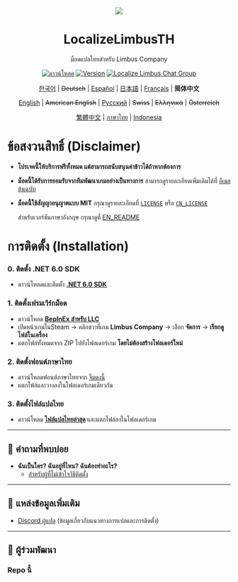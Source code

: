 <div align="center">
<a href="https://github.com/stlinx/LocalizeLimbusTH">
   <img src="https://avatars.githubusercontent.com/u/129521269" />
</a>

# LocalizeLimbusTH
ม็อดแปลไทยสำหรับ Limbus Company

[![ดาวน์โหลด](https://img.shields.io/github/downloads/stlinx/LocalizeLimbusTH/total.svg?label=ดาวน์โหลด)](../../releases)
[![Version](https://img.shields.io/github/release/LocalizeLimbusCompany/LocalizeLimbusCompany.svg?label=最新版)](../../releases/latest)
[![Localize Limbus Chat Group](https://img.shields.io/badge/加入-QQ频道-blue?logo=tencent-qq)](https://pd.qq.com/s/fpzhrgdwo)

[한국어](https://limbuscompany.kr) | ~~Deutsch~~ | [Español](https://github.com/Dreams-Office/LimbusCompanySpanishTranslationTeam) | [日本語](https://limbuscompany.kr) | [Français](https://github.com/Eden-Office/LimbusCompanyBusFR) | **简体中文**

[English](./.github/EN_README.md) | ~~American English~~ | [Русский](https://github.com/Crescent-Corporation/LimbusCompanyBusRUS) | ~~Swiss~~ | ~~Ελληνικά~~ | ~~Österreich~~

[繁體中文](https://github.com/SmallYuanSY/LocalizeLimbusCompany) | [ภาษาไทย](https://github.com/stlinx/LocalizeLimbusTH) | [Indonesia](https://github.com/ArtefactX1/LocalizeLimbusID)
</div>

# ข้อสงวนสิทธิ์ (Disclaimer)
- **โปรเจคนี้ให้บริการฟรีทั้งหมด  แต่สามารถสนับสนุนค่าข้าวได้ถ้าหากต้องการ**  
- **ม็อดนี้ได้รับการยอมรับจากทีมพัฒนาเกมอย่างเป็นทางการ** สามารถดูรายละเอียดเพิ่มเติมได้ที่ [อีเมลต้นฉบับ](https://www.zeroasso.top/docs/community/minutes/firstContact/)  
- **ม็อดนี้ใช้สัญญาอนุญาตแบบ MIT** กรุณาดูรายละเอียดที่ [`LICENSE`](./LICENSE) หรือ [`CN_LICENSE`](./.github/CN_LICENSE)  

   สำหรับเวอร์ชันภาษาอังกฤษ กรุณาดูที่ [EN_README](./.github/EN_README.md)

# การติดตั้ง (Installation)

### **0. ติดตั้ง .NET 6.0 SDK**
   - ดาวน์โหลดและติดตั้ง [**.NET 6.0 SDK**](https://dotnet.microsoft.com/th-th/download/dotnet/thank-you/sdk-6.0.406-windows-x64-installer)

### **1. ติดตั้งเฟรมเวิร์กม็อด**
   - ดาวน์โหลด [**BepInEx สำหรับ LLC**](https://github.com/LocalizeLimbusCompany/BepInEx_For_LLC)  
   - เปิดหน้าเกมในSteam → คลิกขวาที่เกม **Limbus Company** → เลือก **จัดการ** → **เรียกดูไฟล์ในเครื่อง**  
   - แตกไฟล์ทั้งหมดจาก ZIP ไปยังโฟลเดอร์เกม **โดยไม่ต้องสร้างโฟลเดอร์ใหม่**  

### **2. ติดตั้งฟอนต์ภาษาไทย**
   - ดาวน์โหลดฟอนต์ภาษาไทยจาก [จิ้มตงนี้](https://drive.google.com/file/d/1Q7dX236fe6h3kJSP5W6aDZJ8J1HHfWXG/view?usp=sharing)  
   - แตกไฟล์และวางลงในโฟลเดอร์เกมเดียวกัน 

### **3. ติดตั้งไฟล์แปลไทย**
   - ดาวน์โหลด [**ไฟล์แปลไทยล่าสุด**](../../releases) และแตกไฟล์ลงในโฟลเดอร์เกม   

---

## **📌 คำถามที่พบบ่อย**
- **ฉันเป็นใคร? ฉันอยู่ที่ไหน? ฉันต้องทำอะไร?**  
   - [สำหรับผู้ที่ไม่เข้าใจวิธีติดตั้ง]( เดะมาแปลิ้งยูทูปทีหลัง )  

---

## **📌 แหล่งข้อมูลเพิ่มเติม**
- [Discord ผู้แปล](https://discord.gg/6H9SHXNGjD) (ข้อมูลเกี่ยวกับแนวทางการแปลและการติดตั้ง)  

---

## **📌 ผู้ร่วมพัฒนา**
### **Repo นี้**
<a href="https://github.com/stlinx/LocalizeLimbusTH/graphs/contributors">
</a>
